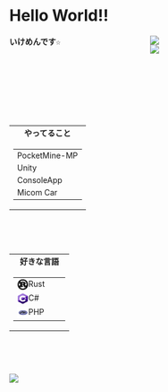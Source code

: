 # Hello World!!
<a href="RarkHopper GitHub stats">
	<img src="https://github-readme-stats.vercel.app/api?username=rark7040&show_icons=true&theme=react&count_private=true&include_all_commits=true" width=50.01% align="right" />
	<img src="https://github-readme-stats.vercel.app/api/top-langs/?username=rark7040&layout=compact&theme=react" width=50.01% align="right"/>
</a>

<pre width=70% height="200"><strong>いけめんです☆







</strong></pre>

<div = align="left">
	<table align="left" height=200>
		<tr>
			<td><strong><div align="center">やってること</div></strong>
		<tr>
		<td> <table>
			<tr><td> PocketMine-MP
			<tr><td> Unity
			<tr><td> ConsoleApp
			<tr><td> Micom Car
		</table>
	</table>
	<img src="" alt="" width=10 height=1 align="left">
	<table align="left" height=200>
		<tr>
			<td> <strong><div align="center">好きな言語</div> </strong>
		<tr>
		<td> <table>
			<tr><td><img src="https://github.com/Rark7040/Rark7040/blob/main/assets/rust.png" alt="" width=20 height=20 align="left"> Rust&nbsp;&nbsp;&nbsp;&nbsp;&nbsp;&nbsp;&nbsp;&nbsp;
			<tr><td><img src="https://github.com/Rark7040/Rark7040/blob/main/assets/cs.ico.png" alt="" width=20 height=20 align="left"> C#
			<tr><td><img src="https://github.com/Rark7040/Rark7040/blob/main/assets/php.png" alt="" width=20 height=20 align="left"> PHP
		</table>
	</table>
</div>
<a href="graph">
	<img src="https://activity-graph.herokuapp.com/graph?username=rark7040&theme=react-dark" width=100%/>
</a>

